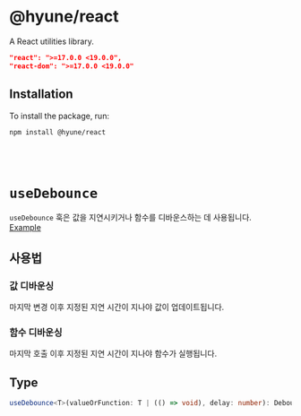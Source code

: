 # @hyune/react

A React utilities library.
```json
"react": ">=17.0.0 <19.0.0",
"react-dom": ">=17.0.0 <19.0.0"
```
## Installation

To install the package, run:

```bash
npm install @hyune/react
```



</br>
</br>








# `useDebounce`
`useDebounce` 훅은 값을 지연시키거나 함수를 디바운스하는 데 사용됩니다.   
[Example](https://codesandbox.io/p/devbox/zealous-roman-h87hwt?layout=%257B%2522sidebarPanel%2522%253A%2522EXPLORER%2522%252C%2522rootPanelGroup%2522%253A%257B%2522direction%2522%253A%2522horizontal%2522%252C%2522contentType%2522%253A%2522UNKNOWN%2522%252C%2522type%2522%253A%2522PANEL_GROUP%2522%252C%2522id%2522%253A%2522ROOT_LAYOUT%2522%252C%2522panels%2522%253A%255B%257B%2522type%2522%253A%2522PANEL_GROUP%2522%252C%2522contentType%2522%253A%2522UNKNOWN%2522%252C%2522direction%2522%253A%2522vertical%2522%252C%2522id%2522%253A%2522clzjhs8nb00073b6mxkd02cqi%2522%252C%2522sizes%2522%253A%255B70%252C30%255D%252C%2522panels%2522%253A%255B%257B%2522type%2522%253A%2522PANEL_GROUP%2522%252C%2522contentType%2522%253A%2522EDITOR%2522%252C%2522direction%2522%253A%2522horizontal%2522%252C%2522id%2522%253A%2522EDITOR%2522%252C%2522panels%2522%253A%255B%257B%2522type%2522%253A%2522PANEL%2522%252C%2522contentType%2522%253A%2522EDITOR%2522%252C%2522id%2522%253A%2522clzjhs8nb00023b6mo719z157%2522%257D%255D%257D%252C%257B%2522type%2522%253A%2522PANEL_GROUP%2522%252C%2522contentType%2522%253A%2522SHELLS%2522%252C%2522direction%2522%253A%2522horizontal%2522%252C%2522id%2522%253A%2522SHELLS%2522%252C%2522panels%2522%253A%255B%257B%2522type%2522%253A%2522PANEL%2522%252C%2522contentType%2522%253A%2522SHELLS%2522%252C%2522id%2522%253A%2522clzjhs8nb00043b6m52u0mxbb%2522%257D%255D%252C%2522sizes%2522%253A%255B100%255D%257D%255D%257D%252C%257B%2522type%2522%253A%2522PANEL_GROUP%2522%252C%2522contentType%2522%253A%2522DEVTOOLS%2522%252C%2522direction%2522%253A%2522vertical%2522%252C%2522id%2522%253A%2522DEVTOOLS%2522%252C%2522panels%2522%253A%255B%257B%2522type%2522%253A%2522PANEL%2522%252C%2522contentType%2522%253A%2522DEVTOOLS%2522%252C%2522id%2522%253A%2522clzjhs8nb00063b6msfjz5d1b%2522%257D%255D%252C%2522sizes%2522%253A%255B100%255D%257D%255D%252C%2522sizes%2522%253A%255B53.157810187150744%252C46.842189812849256%255D%257D%252C%2522tabbedPanels%2522%253A%257B%2522clzjhs8nb00023b6mo719z157%2522%253A%257B%2522id%2522%253A%2522clzjhs8nb00023b6mo719z157%2522%252C%2522activeTabId%2522%253A%2522clzjij9rz00023b6jujrramgs%2522%252C%2522tabs%2522%253A%255B%257B%2522id%2522%253A%2522clzjhs8nb00013b6m73ymky53%2522%252C%2522mode%2522%253A%2522permanent%2522%252C%2522type%2522%253A%2522FILE%2522%252C%2522filepath%2522%253A%2522%252FREADME.md%2522%252C%2522state%2522%253A%2522IDLE%2522%257D%252C%257B%2522type%2522%253A%2522FILE%2522%252C%2522filepath%2522%253A%2522%252Froot%252F.cache%252Fnpm%252F_logs%252F2024-08-07T06_57_31_550Z-debug-0.log%2522%252C%2522id%2522%253A%2522clzjici5d00jf3b6mks9axk27%2522%252C%2522mode%2522%253A%2522temporary%2522%252C%2522state%2522%253A%2522IDLE%2522%257D%252C%257B%2522id%2522%253A%2522clzjij9rz00023b6jujrramgs%2522%252C%2522mode%2522%253A%2522permanent%2522%252C%2522type%2522%253A%2522FILE%2522%252C%2522initialSelections%2522%253A%255B%257B%2522startLineNumber%2522%253A13%252C%2522startColumn%2522%253A12%252C%2522endLineNumber%2522%253A13%252C%2522endColumn%2522%253A12%257D%255D%252C%2522filepath%2522%253A%2522%252Fsrc%252FApp.tsx%2522%252C%2522state%2522%253A%2522IDLE%2522%257D%255D%257D%252C%2522clzjhs8nb00063b6msfjz5d1b%2522%253A%257B%2522id%2522%253A%2522clzjhs8nb00063b6msfjz5d1b%2522%252C%2522activeTabId%2522%253A%2522clzjije7500093b6jzp4qqjti%2522%252C%2522tabs%2522%253A%255B%257B%2522id%2522%253A%2522clzjhs8nb00053b6m9xmuj7h9%2522%252C%2522mode%2522%253A%2522permanent%2522%252C%2522type%2522%253A%2522TASK_PORT%2522%252C%2522taskId%2522%253A%2522dev%2522%252C%2522port%2522%253A5173%252C%2522path%2522%253A%2522%252F%2522%257D%252C%257B%2522type%2522%253A%2522DOCS%2522%252C%2522path%2522%253A%2522%252Feditors%252Fweb%252Fvscode-web%2522%252C%2522id%2522%253A%2522clzjije7500083b6j8nffzxgq%2522%252C%2522mode%2522%253A%2522permanent%2522%257D%252C%257B%2522type%2522%253A%2522DOCS%2522%252C%2522path%2522%253A%2522%252Feditors%252Fweb%252Fvscode-web%2522%252C%2522id%2522%253A%2522clzjije7500093b6jzp4qqjti%2522%252C%2522mode%2522%253A%2522permanent%2522%257D%255D%257D%252C%2522clzjhs8nb00043b6m52u0mxbb%2522%253A%257B%2522id%2522%253A%2522clzjhs8nb00043b6m52u0mxbb%2522%252C%2522activeTabId%2522%253A%2522clzjhs8nb00033b6m5kzj0edh%2522%252C%2522tabs%2522%253A%255B%257B%2522id%2522%253A%2522clzjhs8nb00033b6m5kzj0edh%2522%252C%2522mode%2522%253A%2522permanent%2522%252C%2522type%2522%253A%2522TASK_LOG%2522%252C%2522taskId%2522%253A%2522dev%2522%257D%252C%257B%2522id%2522%253A%2522clzjhuy4p00h23b6mr5y2vcgj%2522%252C%2522mode%2522%253A%2522permanent%2522%252C%2522type%2522%253A%2522TERMINAL%2522%252C%2522shellId%2522%253A%2522clzjhuyah015tdiip4f9v1r3g%2522%257D%255D%257D%257D%252C%2522showDevtools%2522%253Atrue%252C%2522showShells%2522%253Atrue%252C%2522showSidebar%2522%253Atrue%252C%2522sidebarPanelSize%2522%253A15%257D)

## 사용법

### 값 디바운싱

마지막 변경 이후 지정된 지연 시간이 지나야 값이 업데이트됩니다.

### 함수 디바운싱

마지막 호출 이후 지정된 지연 시간이 지나야 함수가 실행됩니다.

## Type

```typescript
useDebounce<T>(valueOrFunction: T | (() => void), delay: number): DebouncedValue<T>
```
